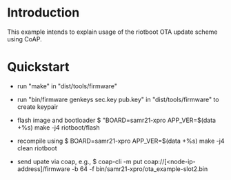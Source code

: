 # Introduction

This example intends to explain usage of the riotboot OTA update scheme using
CoAP.

# Quickstart

- run "make" in "dist/tools/firmware"

- run "bin/firmware genkeys sec.key pub.key" in "dist/tools/firmware" to create
  keypair

- flash image and bootloader
    $ "BOARD=samr21-xpro APP_VER=$(data +%s) make -j4 riotboot/flash

- recompile using 
    $ BOARD=samr21-xpro APP_VER=$(data +%s) make -j4 clean riotboot

- send upate via coap, e.g.,
    $ coap-cli -m put coap://[<node-ip-address]/firmware -b 64 -f bin/samr21-xpro/ota_example-slot2.bin

